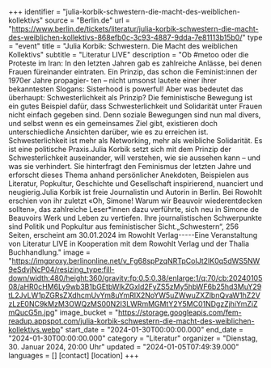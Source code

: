 +++
identifier = "julia-korbik-schwestern-die-macht-des-weiblichen-kollektivs"
source = "Berlin.de"
url = "https://www.berlin.de/tickets/literatur/julia-korbik-schwestern-die-macht-des-weiblichen-kollektivs-868efb0c-3c93-4887-9dda-7e81113b15b0/"
type = "event"
title = "Julia Korbik: Schwestern. Die Macht des weiblichen Kollektivs"
subtitle = "Literatur LIVE"
description = "Ob #metoo oder die Proteste im Iran: In den letzten Jahren gab es zahlreiche Anlässe, bei denen Frauen füreinander eintraten. Ein Prinzip, das schon die Feminist:innen der 1970er Jahre propagier- ten – nicht umsonst lautete einer ihrer bekanntesten Slogans: Sisterhood is powerful! Aber was bedeutet das überhaupt: Schwesterlichkeit als Prinzip? Die feministische Bewegung ist ein gutes Beispiel dafür, dass Schwesterlichkeit und Solidarität unter Frauen nicht einfach gegeben sind. Denn soziale Bewegungen sind nun mal divers, und selbst wenn es ein gemeinsames Ziel gibt, existieren doch unterschiedliche Ansichten darüber, wie es zu erreichen ist. Schwesterlichkeit ist mehr als Networking, mehr als weibliche Solidarität. Es ist eine politische Praxis.Julia Korbik setzt sich mit dem Prinzip der Schwesterlichkeit auseinander, will verstehen, wie sie aussehen kann – und was sie verhindert. Sie hinterfragt den Feminismus der letzten Jahre und erforscht dieses Thema anhand persönlicher Anekdoten, Beispielen aus Literatur, Popkultur, Geschichte und Gesellschaft inspirierend, nuanciert und neugierig.Julia Korbik ist freie Journalistin und Autorin in Berlin. Bei Rowohlt erschien von ihr zuletzt «Oh, Simone! Warum wir Beauvoir wiederentdecken sollten», das zahlreiche Leser*innen dazu verführte, sich neu in Simone de Beauvoirs Werk und Leben zu vertiefen. Ihre journalistischen Schwerpunkte sind Politik und Popkultur aus feministischer Sicht.„Schwestern“, 256 Seiten, erscheint am 30.01.2024 im Rowohlt Verlag-----Eine Veranstaltung von Literatur LIVE in Kooperation mit dem Rowohlt Verlag und der Thalia Buchhandlung."
image = "https://imgproxy.berlinonline.net/v_Fg68spPzqNRTpCoIJt2IK0q5dWS5NW9eSdvjNcP04/resizing_type:fill-down/width:480/height:360/gravity:fp:0.5:0.38/enlarge:1/q:70/cb:2024010508/aHR0cHM6Ly9wb3B1bGEtbWlkZGxld2FyZS5zMy5hbWF6b25hd3MuY29tL2JvLW1pZGRsZXdhcmUvYm8uYmRlX2NoYW5uZWwuZXZlbnQvaW1hZ2VzLzE0NC9kMzM3OWQzMS00N2I3LWRmMGMtY2Y5MC01NDgzZjhiYmZjZmQucG5n.jpg"
image_bucket = "https://storage.googleapis.com/fem-readup.appspot.com/julia-korbik-schwestern-die-macht-des-weiblichen-kollektivs.webp"
start_date = "2024-01-30T00:00:00.000"
end_date = "2024-01-30T00:00:00.000"
category = "Literatur"
organizer = "Dienstag, 30. Januar 2024, 20:00 Uhr"
updated = "2024-01-05T07:49:39.000"
languages = []
[contact]
[location]
+++